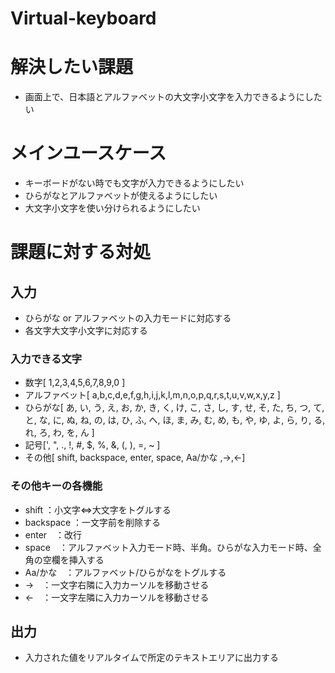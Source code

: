 # Virtual-keyboard

# 解決したい課題
- 画面上で、日本語とアルファベットの大文字小文字を入力できるようにしたい

# メインユースケース
- キーボードがない時でも文字が入力できるようにしたい
- ひらがなとアルファベットが使えるようにしたい
- 大文字小文字を使い分けられるようにしたい

# 課題に対する対処
## 入力
- ひらがな or アルファベットの入力モードに対応する
- 各文字大文字小文字に対応する

### 入力できる文字
- 数字[ 1,2,3,4,5,6,7,8,9,0 ]
- アルファベット[ a,b,c,d,e,f,g,h,i,j,k,l,m,n,o,p,q,r,s,t,u,v,w,x,y,z ]
- ひらがな[ あ, い, う, え, お, か, き, く, け, こ, さ, し, す, せ, そ, た, ち, つ, て, と, な, に, ぬ, ね, の, は, ひ, ふ, へ, ほ, ま, み, む, め, も, や, ゆ, よ, ら, り, る, れ, ろ, わ, を, ん ]
- 記号[', ", ., !, #, $, %, &, (, ), =, ~ ]
- その他[ shift, backspace, enter, space, Aa/かな ,→,←]

### その他キーの各機能
- shift ：小文字<=>大文字をトグルする
- backspace ：一文字前を削除する
- enter　：改行
- space　：アルファベット入力モード時、半角。ひらがな入力モード時、全角の空欄を挿入する
- Aa/かな　：アルファベット/ひらがなをトグルする
- →　：一文字右隣に入力カーソルを移動させる
- ←　：一文字左隣に入力カーソルを移動させる


## 出力
- 入力された値をリアルタイムで所定のテキストエリアに出力する